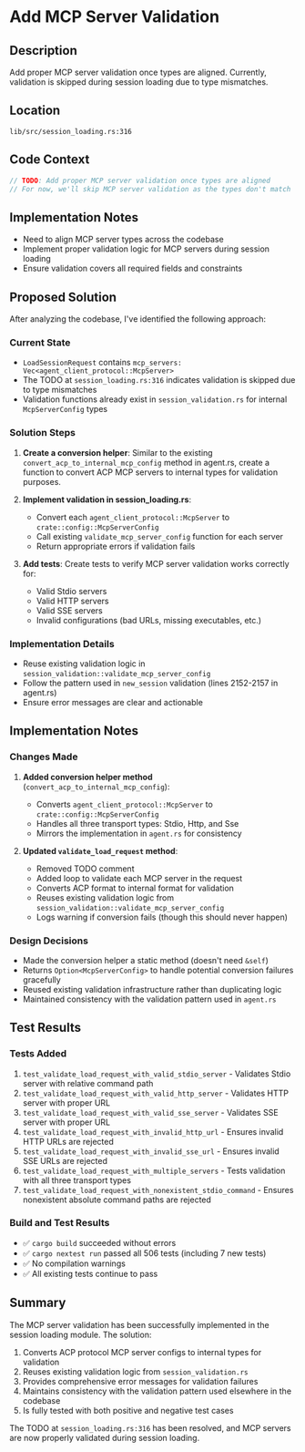 # Add MCP Server Validation

## Description
Add proper MCP server validation once types are aligned. Currently, validation is skipped during session loading due to type mismatches.

## Location
`lib/src/session_loading.rs:316`

## Code Context
```rust
// TODO: Add proper MCP server validation once types are aligned
// For now, we'll skip MCP server validation as the types don't match
```

## Implementation Notes
- Need to align MCP server types across the codebase
- Implement proper validation logic for MCP servers during session loading
- Ensure validation covers all required fields and constraints


## Proposed Solution

After analyzing the codebase, I've identified the following approach:

### Current State
- `LoadSessionRequest` contains `mcp_servers: Vec<agent_client_protocol::McpServer>`
- The TODO at `session_loading.rs:316` indicates validation is skipped due to type mismatches
- Validation functions already exist in `session_validation.rs` for internal `McpServerConfig` types

### Solution Steps

1. **Create a conversion helper**: Similar to the existing `convert_acp_to_internal_mcp_config` method in agent.rs, create a function to convert ACP MCP servers to internal types for validation purposes.

2. **Implement validation in session_loading.rs**: 
   - Convert each `agent_client_protocol::McpServer` to `crate::config::McpServerConfig`
   - Call existing `validate_mcp_server_config` function for each server
   - Return appropriate errors if validation fails

3. **Add tests**: Create tests to verify MCP server validation works correctly for:
   - Valid Stdio servers
   - Valid HTTP servers  
   - Valid SSE servers
   - Invalid configurations (bad URLs, missing executables, etc.)

### Implementation Details
- Reuse existing validation logic in `session_validation::validate_mcp_server_config`
- Follow the pattern used in `new_session` validation (lines 2152-2157 in agent.rs)
- Ensure error messages are clear and actionable



## Implementation Notes

### Changes Made
1. **Added conversion helper method** (`convert_acp_to_internal_mcp_config`):
   - Converts `agent_client_protocol::McpServer` to `crate::config::McpServerConfig`
   - Handles all three transport types: Stdio, Http, and Sse
   - Mirrors the implementation in `agent.rs` for consistency

2. **Updated `validate_load_request` method**:
   - Removed TODO comment
   - Added loop to validate each MCP server in the request
   - Converts ACP format to internal format for validation
   - Reuses existing validation logic from `session_validation::validate_mcp_server_config`
   - Logs warning if conversion fails (though this should never happen)

### Design Decisions
- Made the conversion helper a static method (doesn't need `&self`)
- Returns `Option<McpServerConfig>` to handle potential conversion failures gracefully
- Reused existing validation infrastructure rather than duplicating logic
- Maintained consistency with the validation pattern used in `agent.rs`



## Test Results

### Tests Added
1. `test_validate_load_request_with_valid_stdio_server` - Validates Stdio server with relative command path
2. `test_validate_load_request_with_valid_http_server` - Validates HTTP server with proper URL
3. `test_validate_load_request_with_valid_sse_server` - Validates SSE server with proper URL
4. `test_validate_load_request_with_invalid_http_url` - Ensures invalid HTTP URLs are rejected
5. `test_validate_load_request_with_invalid_sse_url` - Ensures invalid SSE URLs are rejected
6. `test_validate_load_request_with_multiple_servers` - Tests validation with all three transport types
7. `test_validate_load_request_with_nonexistent_stdio_command` - Ensures nonexistent absolute command paths are rejected

### Build and Test Results
- ✅ `cargo build` succeeded without errors
- ✅ `cargo nextest run` passed all 506 tests (including 7 new tests)
- ✅ No compilation warnings
- ✅ All existing tests continue to pass

## Summary

The MCP server validation has been successfully implemented in the session loading module. The solution:

1. Converts ACP protocol MCP server configs to internal types for validation
2. Reuses existing validation logic from `session_validation.rs`
3. Provides comprehensive error messages for validation failures
4. Maintains consistency with the validation pattern used elsewhere in the codebase
5. Is fully tested with both positive and negative test cases

The TODO at `session_loading.rs:316` has been resolved, and MCP servers are now properly validated during session loading.
